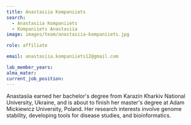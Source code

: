 ```yaml
---
title: Anastasiia Kompaniiets
search:
  - Anastasiia Kompaniiets
  - Kompaniiets Anastasiia 
image: images/team/anastasiia-kompaniiets.jpg

role: affiliate

email: anastasiia.kompaniiets12@gmail.com 

lab_member_years: 
alma_mater: 
current_job_position: 
---
```

Anastasiia earned her bachelor's degree from Karazin Kharkiv National University, Ukraine, and is about to finish her master's degree at Adam Mickiewicz University, Poland. Her research interests involve genome stability, developing tools for disease studies, and bioinformatics. 
